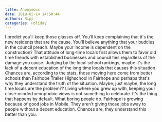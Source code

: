 ```yaml
---
title: Anonymous
date: 2019-05-14 14:50:44
authors: Ripp
categories: Holiday
---
```


 I predict you'll keep those glasses off. You'll keep complaining that it's the new residents that are the cause. You'll believe anything that your buddies in the council preach.  Maybe your income is dependent on the construction? That attitude of long-time locals first allows them to favor old time friends with established businesses and council ties regardless of the damage you cause.  Judging by the local school rankings, maybe it's the lack of a decent education of the long time locals that causes this situation. Chances are, according to the stats, those moving here come from better schools than Fairhope Trailer Highschool in Fairhope and perhaps that's why they understand the truth of the situation. Maybe, just maybe, the long time locals are the problem?? Living where you grew up with, keeping your close-minded xenophobic views is not something to celebrate. It's the thing that happens by default. What boring people do.  Fairhope is growing because of good jobs in Mobile. They aren't giving those jobs away to people without a decent education. Chances are, they understand this better than you.